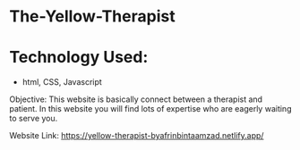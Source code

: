 # The-Yellow-Therapist

# Technology Used:
- html, CSS, Javascript

Objective:
This website is basically connect between a therapist and patient. In this website you will find lots of expertise who are eagerly waiting to serve you.

Website Link:
https://yellow-therapist-byafrinbintaamzad.netlify.app/
